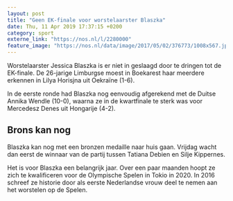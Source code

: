 ```yaml
---
layout: post
title: "Geen EK-finale voor worstelaarster Blaszka"
date: Thu, 11 Apr 2019 17:37:15 +0200
category: sport
externe_link: "https://nos.nl/l/2280000"
feature_image: "https://nos.nl/data/image/2017/05/02/376773/1008x567.jpg"
---
```


<p>Worstelaarster Jessica Blaszka is er niet in geslaagd door te dringen tot de EK-finale. De 26-jarige Limburgse moest in Boekarest haar meerdere erkennen in Lilya Horisjna uit Oekraïne (1-6).</p>
<p>In de eerste ronde had Blaszka nog eenvoudig afgerekend met de Duitse Annika Wendle (10-0), waarna ze in de kwartfinale te sterk was voor Mercedesz Denes uit Hongarije (4-2).</p>
<h2>Brons kan nog</h2>
<p>Blaszka kan nog met een bronzen medaille naar huis gaan. Vrijdag wacht dan eerst de winnaar van de partij tussen Tatiana Debien en Silje Kippernes.</p>
<p>Het is voor Blaszka een belangrijk jaar. Over een paar maanden hoopt ze zich te kwalificeren voor de Olympische Spelen in Tokio in 2020. In 2016 schreef ze historie door als eerste Nederlandse vrouw deel te nemen aan het worstelen op de Spelen.</p>
